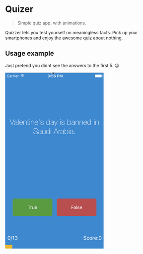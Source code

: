 # Quizer
> Simple quiz app, with animations. 

Quizzer lets you test yourself on meaningless facts. Pick up your smartphones and enjoy the awesome quiz about nothing.

## Usage example

Just pretend you didnt see the answers to the first 5. 😉

![alt text](https://github.com/yen936/Quizer/blob/master/Quizzler.gif)



